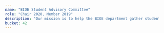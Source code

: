```yaml
---
name: "BIOE Student Advisory Committee"
role: "Chair 2020, Member 2019"
description: "Our mission is to help the BIOE department gather student feedback and communicate it with our faculty advisor, Dr. Ghosn, in the hopes of developing a BIOE program that respects the desires of the students and faculty. We have helped provide feedback on the new virtual learning environment, updated advising documentation, and organized townhalls for students to have open dialogue about the bioengineering curriculum and how it prepares them for life after Rice."
bucket: 42
---
```



